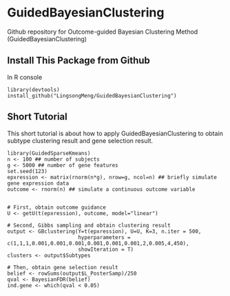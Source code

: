 # GuidedBayesianClustering
Github repository for Outcome-guided Bayesian Clustering Method (GuidedBayesianClustering)


## Install This Package from Github
In R console

```{R}
library(devtools)
install_github("LingsongMeng/GuidedBayesianClustering") 
```


## Short Tutorial
This short tutorial is about how to apply GuidedBayesianClustering to obtain subtype clustering result and gene selection result.

```{R}
library(GuidedSparseKmeans)
n <- 100 ## number of subjects
g <- 5000 ## number of gene features
set.seed(123)
epxression <- matrix(rnorm(n*g), nrow=g, ncol=n) ## briefly simulate gene expression data
outcome <- rnorm(n) ## simulate a continuous outcome variable


# First, obtain outcome guidance
U <- getU(t(epxression), outcome, model="linear")

# Second, Gibbs sampling and obtain clustering result
output <- GBclustering(Y=t(epxression), U=U, K=3, n.iter = 500,  
                       hyperparameters = c(1,1,1,0.001,0.001,0.001,0.001,0.001,0.001,2,0.005,4,450),
                       showIteration = T)
clusters <- output$Subtypes

# Then, obtain gene selection result 
belief <- rowSums(output$L_PosterSamp)/250
qval <- BayesianFDR(belief)
ind.gene <- which(qval < 0.05)

```

